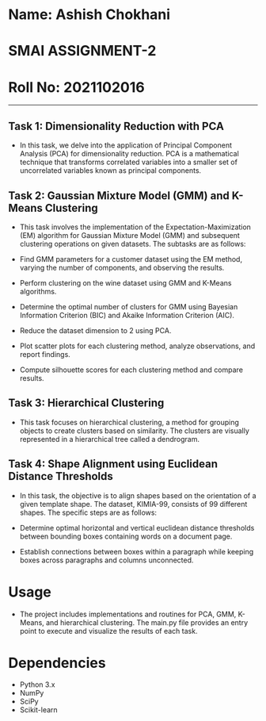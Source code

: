 # Name: Ashish Chokhani

# SMAI ASSIGNMENT-2

# Roll No: 2021102016

---

## Task 1: Dimensionality Reduction with PCA
- In this task, we delve into the application of Principal Component Analysis (PCA) for dimensionality reduction. PCA is a mathematical technique that transforms correlated variables into a smaller set of uncorrelated variables known as principal components.

## Task 2: Gaussian Mixture Model (GMM) and K-Means Clustering
- This task involves the implementation of the Expectation-Maximization (EM) algorithm for Gaussian Mixture Model (GMM) and subsequent clustering operations on given datasets. The subtasks are as follows:

- Find GMM parameters for a customer dataset using the EM method, varying the number of components, and observing the results.
- Perform clustering on the wine dataset using GMM and K-Means algorithms.
- Determine the optimal number of clusters for GMM using Bayesian Information Criterion (BIC) and Akaike Information Criterion (AIC).
- Reduce the dataset dimension to 2 using PCA.
- Plot scatter plots for each clustering method, analyze observations, and report findings.
- Compute silhouette scores for each clustering method and compare results.

## Task 3: Hierarchical Clustering
- This task focuses on hierarchical clustering, a method for grouping objects to create clusters based on similarity. The clusters are visually represented in a hierarchical tree called a dendrogram.

## Task 4: Shape Alignment using Euclidean Distance Thresholds
- In this task, the objective is to align shapes based on the orientation of a given template shape. The dataset, KIMIA-99, consists of 99 different shapes. The specific steps are as follows:

- Determine optimal horizontal and vertical euclidean distance thresholds between bounding boxes containing words on a document page.
- Establish connections between boxes within a paragraph while keeping boxes across paragraphs and columns unconnected.
# Usage
- The project includes implementations and routines for PCA, GMM, K-Means, and hierarchical clustering. The main.py file provides an entry point to execute and visualize the results of each task.

# Dependencies
- Python 3.x
- NumPy
- SciPy
- Scikit-learn
